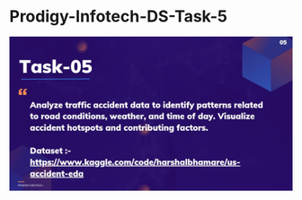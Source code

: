 # Prodigy-Infotech-DS-Task-5
![Screenshot 2024-08-02 231401](https://github.com/harsharma30/Prodigy-Infotech-DS-Task-5/blob/e5f2ce30092baf81ff89e3ab01cb4e7f4b516643/68ea99a2-3d0a-41b1-8dcd-e175e0c4285e.jpg)
